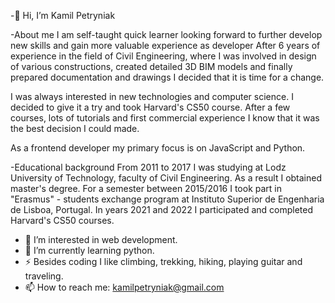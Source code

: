-👋 Hi, I’m Kamil Petryniak

-About me
I am self-taught quick learner looking forward to further develop new skills and gain more valuable experience as developer
After 6 years of experience in the field of Civil Engineering, where I was involved in design of various constructions, created detailed 3D BIM models and finally prepared documentation and drawings I decided that it is time for a change.

I was always interested in new technologies and computer science. I decided to give it a try and took Harvard's CS50 course. After a few courses, lots of tutorials and first commercial experience I know that it was the best decision I could made.

As a frontend developer my primary focus is on JavaScript and Python.

-Educational background
From 2011 to 2017 I was studying at Lodz University of Technology, faculty of Civil Engineering. As a result I obtained master's degree. For a semester between 2015/2016 I took part in "Erasmus" - students exchange program at Instituto Superior de Engenharia de Lisboa, Portugal.
In years 2021 and 2022 I participated and completed Harvard's CS50 courses.

- 👀 I’m interested in web development.
- 🌱 I’m currently learning python.
- ⚡ Besides coding I like climbing, trekking, hiking, playing guitar and traveling.
- 📫 How to reach me: kamilpetryniak@gmail.com

<!---
szalashaska/szalashaska is a ✨ special ✨ repository because its `README.md` (this file) appears on your GitHub profile.
You can click the Preview link to take a look at your changes.
--->
